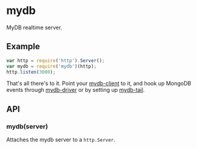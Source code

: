 # mydb

  MyDB realtime server.

## Example

```js
var http = require('http').Server();
var mydb = require('mydb')(http);
http.listen(3000);
```

  That's all there's to it. Point your
  [mydb-client](http://github.com/cloudup/mydb-client) to it, and 
  hook up MongoDB events through
  [mydb-driver](http://github.com/cloudup/mydb-driver]) or by setting
  up [mydb-tail](http://github.com/cloudup/mydb-tail).

## API

### mydb(server)

  Attaches the mydb server to a `http.Server`.
